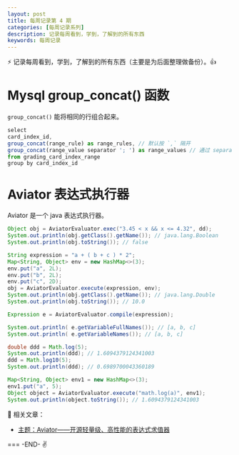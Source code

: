 ```yaml
---
layout: post
title: 每周记录第 4 期
categories: [每周记录系列]
description: 记录每周看到，学到，了解到的所有东西
keywords: 每周记录
---
```


:zap: 记录每周看到，学到，了解到的所有东西（主要是为后面整理做备份）。:thumbsup:

# Mysql group_concat() 函数

`group_concat()` 能将相同的行组合起来。

```js
select
card_index_id,
group_concat(range_rule) as range_rules, // 默认按 `,` 隔开
group_concat(range_value separator '; ') as range_values // 通过 separator '; ' 指定分隔符
from grading_card_index_range
group by card_index_id
```

# Aviator 表达式执行器

Aviator 是一个 java 表达式执行器。

```java
Object obj = AviatorEvaluator.exec("3.45 < x && x <= 4.32", dd);
System.out.println(obj.getClass().getName()); // java.lang.Boolean
System.out.println(obj.toString()); // false

String expression = "a + ( b + c ) * 2";
Map<String, Object> env = new HashMap<>(3);
env.put("a", 2L);
env.put("b", 2L);
env.put("c", 2D);
obj = AviatorEvaluator.execute(expression, env);
System.out.println(obj.getClass().getName()); // java.lang.Double
System.out.println(obj.toString()); // 10.0

Expression e = AviatorEvaluator.compile(expression);

System.out.println( e.getVariableFullNames()); // [a, b, c]
System.out.println( e.getVariableNames()); // [a, b, c]

double ddd = Math.log(5);
System.out.println(ddd); // 1.6094379124341003
ddd = Math.log10(5);
System.out.println(ddd); // 0.6989700043360189

Map<String, Object> env1 = new HashMap<>(3);
env1.put("a", 5);
Object object = AviatorEvaluator.execute("math.log(a)", env1);
System.out.println(object.toString()); // 1.6094379124341003
```

:beer: 相关文章：

* [主题：Aviator——开源轻量级、高性能的表达式求值器](http://www.iteye.com/topic/701496)

===
-END- :v: